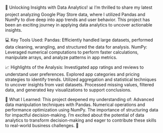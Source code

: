 🎉 Unlocking Insights with Data Analytics! 📊
I’m thrilled to share my latest project analyzing Google Play Store data, where I utilized Pandas and NumPy to dive deep into app trends and user behavior. This project has been an exciting journey in applying data analytics to uncover actionable insights.

💻 Key Tools Used:
Pandas: Efficiently handled large datasets, performed data cleaning, wrangling, and structured the data for analysis.
NumPy: Leveraged numerical computations to perform faster calculations, manipulate arrays, and analyze patterns in app metrics.

📈 Highlights of the Analysis:
Investigated app ratings and reviews to understand user preferences.
Explored app categories and pricing strategies to identify trends.
Utilized aggregation and statistical techniques to uncover insights from vast datasets.
Processed missing values, filtered data, and generated key visualizations to support conclusions.

🌟 What I Learned:
 This project deepened my understanding of:
Advanced data manipulation techniques with Pandas.
Numerical operations and performance optimization using NumPy.
The importance of structuring data for impactful decision-making.
I’m excited about the potential of data analytics to transform decision-making and eager to contribute these skills to real-world business challenges.
 🚀
